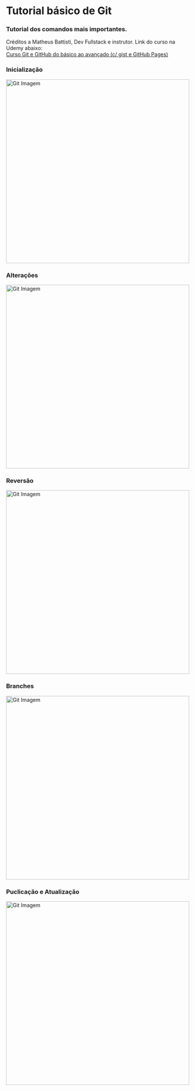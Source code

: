 # Tutorial básico de Git

### Tutorial dos comandos mais importantes.
Créditos a Matheus Battisti, Dev Fullstack e instrutor. Link do curso na Udemy abaixo: <br>
<a href="https://www.udemy.com/course/git-e-github-do-basico-ao-avancado-c-gist-e-github-pages/">Curso Git e GitHub do básico ao avançado (c/ gist e GitHub Pages)</a>

### Inicialização
<img alt="Git Imagem" width="500px" src="https://github.com/Fabricio-Willans-97/Tutorial_Git/assets/113811396/6a77368a-857d-46c0-91ad-3bf8ccb765c0)"> <br>
### Alterações
<img alt="Git Imagem" width="500px" src="https://github.com/Fabricio-Willans-97/Tutorial_Git/assets/113811396/c4508a0f-260c-4104-a113-05fcf56139bc)"> <br>
### Reversão
<img alt="Git Imagem" width="500px" src="https://github.com/Fabricio-Willans-97/Tutorial_Git/assets/113811396/e62b38f3-0b16-48f4-aadb-d91b2662e44f)"> <br>
### Branches
<img alt="Git Imagem" width="500px" src="https://github.com/Fabricio-Willans-97/Tutorial_Git/assets/113811396/a717da95-c99c-4931-8bb5-615d6e1f1615)"> <br>
### Puclicação e Atualização
<img alt="Git Imagem" width="500px" src="https://github.com/Fabricio-Willans-97/Tutorial_Git/assets/113811396/283c97ec-4d8d-44ea-a573-02119edb36c8)">
